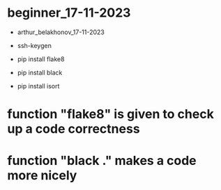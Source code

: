 # beginner_17-11-2023

- arthur_belakhonov_17-11-2023

- ssh-keygen

- pip install flake8
- pip install black
- pip install isort

# function "flake8" is given to check up a code correctness
# function "black ." makes a code more nicely

